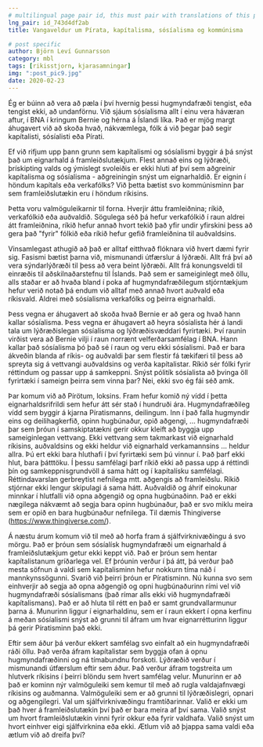 ```yaml
---
# multilingual page pair id, this must pair with translations of this page. (This name must be unique)
lng_pair: id_743d4df2ab
title: Vangaveldur um Pírata, kapítalisma, sósíalisma og kommúnisma

# post specific
author: Björn Leví Gunnarsson
category: mbl
tags: [rikisstjorn, kjarasamningar]
img: ":post_pic9.jpg"
date: 2020-02-23
---
```


Ég er búinn að vera að pæla í því hvernig þessi hugmyndafræði tengist, eða tengist ekki, að undanförnu. Við sjáum sósíalisma allt í einu vera háværan aftur, í BNA í kringum Bernie og hérna á Íslandi líka. Það er mjög margt áhugavert við að skoða hvað, nákvæmlega, fólk á við þegar það segir kapítalisti, sósíalisti eða Pírati.

Ef við rifjum upp þann grunn sem kapítalismi og sósíalismi byggir á þá snýst það um eignarhald á framleiðslutækjum. Flest annað eins og lýðræði, þrískipting valds og ýmislegt svoleiðis er ekki hluti af því sem aðgreinir kapítalisma og sósíalisma - aðgreiningin snýst um eignarhaldið. Er eignin í höndum kapítals eða verkafólks? Við þetta bætist svo kommúnisminn þar sem framleiðslutækin eru í höndum ríkisins. 

Þetta voru valmöguleikarnir til forna. Hverjir áttu framleiðnina; ríkið, verkafólkið eða auðvaldið. Sögulega séð þá hefur verkafólkið í raun aldrei átt framleiðnina, ríkið hefur annað hvort tekið það yfir undir yfirskini þess að gera það "fyrir" fólkið eða ríkið hefur gefið framleiðnina til auðvaldsins. 

Vinsamlegast athugið að það er alltaf eitthvað flóknara við hvert dæmi fyrir sig. Fasismi bætist þarna við, mismunandi útfærslur á lýðræði. Allt frá því að vera sýndarlýðræði til þess að vera beint lýðræði. Allt frá konungsveldi til einræðis til aðskilnaðarstefnu til Íslands. Það sem er sameiginlegt með öllu, alls staðar er að hvaða bland í poka af hugmyndafræðilegum stjórntækjum hefur verið notað þá endum við alltaf með annað hvort auðvald eða ríkisvald. Aldrei með sósíalisma verkafólks og þeirra eignarhaldi.

Þess vegna er áhugavert að skoða hvað Bernie er að gera og hvað hann kallar sósíalisma. Þess vegna er áhugavert að heyra sósíalista hér á landi tala um lýðræðislegan sósíalisma og lýðræðisvæddari fyrirtæki. Því raunin virðist vera að Bernie vilji í raun norrænt velferðarsamfélag í BNA. Hann kallar það sósíalisma þó það sé í raun og veru ekki sósíalismi. Það er bara ákveðin blanda af ríkis- og auðvaldi þar sem flestir fá tækifæri til þess að spreyta sig á vettvangi auðvaldsins og verða kapítalistar. Ríkið sér fólki fyrir réttindum og passar upp á samkeppni. Snýst pólitík sósíalista að þvinga öll fyrirtæki í sameign þeirra sem vinna þar? Nei, ekki svo ég fái séð amk. 

Þar komum við að Pírötum, loksins. Fram hefur komið ný vídd í þetta eignarhaldsrifrildi sem hefur átt sér stað í hundruði ára. Hugmyndafræðileg vídd sem byggir á kjarna Píratismanns, deilingum. Inn í það falla hugmyndir eins og deilihagkerfið, opinn hugbúnaður, opið aðgengi, ... hugmyndafræði þar sem þróun í samskiptatækni gerir okkur kleift að byggja upp sameiginlegan vettvang. Ekki vettvang sem takmarkast við eignarhald ríkisins, auðvaldsins og ekki heldur við eignarhald verkamannsins ... heldur allra. Þú ert ekki bara hluthafi í því fyrirtæki sem þú vinnur í. Það þarf ekki hlut, bara þátttöku.
Í þessu samfélagi þarf ríkið ekki að passa upp á réttindi þín og samkeppnisgrundvöll á sama hátt og í kapítalísku samfélagi. Réttindavarslan gerbreytist nefnilega mtt. aðgengis að framleiðslu. Ríkið stjórnar ekki lengur skipulagi á sama hátt. Auðvaldið og áhrif einokunar minnkar í hlutfalli við opna aðgengið og opna hugbúnaðinn. Það er ekki nægilega nákvæmt að segja bara opinn hugbúnaður, það er svo miklu meira sem er opið en bara hugbúnaður nefnilega. Til dæmis Thingiverse (https://www.thingiverse.com/).
 
Á næstu árum komum við til með að horfa fram á sjálfvirknivæðingu á svo mörgu. Það er þróun sem sósíalísk hugmyndafræði um eignarhald á framleiðslutækjum getur ekki keppt við. Það er þróun sem hentar kapítalistanum gríðarlega vel. Ef þróunin verður í þá átt, þá verður það mesta söfnun á valdi sem kapítalisminn hefur nokkurn tíma náð í mannkynssögunni. Svarið við þeirri þróun er Píratisminn.
Nú kunna svo sem einhverjir að segja að opna aðgengið og opni hugbúnaðurinn rími vel við hugmyndafræði sósíalismans (það rímar alls ekki við hugmyndafræði kapítalismans). Það er að hluta til rétt en það er samt grundvallarmunur þarna á. Munurinn liggur í eignarhaldinu, sem er í raun ekkert í opna kerfinu á meðan sósíalismi snýst að grunni til áfram um hvar eignarrétturinn liggur þá gerir Píratisminn það ekki. 
 
Eftir sem áður þá verður ekkert samfélag svo einfalt að ein hugmyndafræði ráði öllu. Það verða áfram kapítalistar sem byggja ofan á opnu hugmyndafræðinni og ná tímabundnu forskoti. Lýðræðið verður í mismunandi útfærslum eftir sem áður. Það verður áfram togstreita um hlutverk ríkisins í þeirri blöndu sem hvert samfélag velur. Munurinn er að það er kominn nýr valmöguleiki sem kemur til með að rugla valdajafnvægi ríkisins og auðmanna. Valmöguleiki sem er að grunni til lýðræðislegri, opnari og aðgengilegri. Val um sjálfvirknivæðingu framtíðarinnar. Valið er ekki um það hver á framleiðslutækin því það er bara meira af því sama. Valið snýst um hvort framleiðslutækin vinni fyrir okkur eða fyrir valdhafa. Valið snýst um hvort einhver eigi sjálfvirknina eða ekki. Ætlum við að þjappa sama valdi eða ætlum við að dreifa því? 
